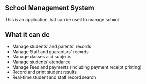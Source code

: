 
## School Management System

This is an application that can be used to manage school

## What it can do

- Manage students' and parents' records
- Manage Staff and guarantors' records
- Manage classes and subjects
- Manage students' atendance
- Manage Fees and payments (including payment receipt printing)
- Record and print student results
- Real-time student and staff record search 
